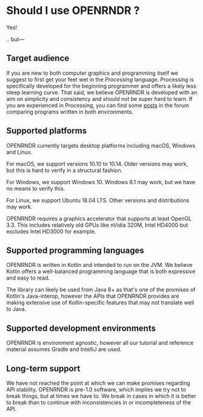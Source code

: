 # Should I use OPENRNDR ?

Yes!

.. but—

## Target audience
If you are new to both computer graphics and programming itself we suggest to first get your feet wet in the
_Processing_ language. Processing is specifically developed for the beginning programmer and offers a likely less steep
learning curve. That said, we believe OPENRNDR is developed with an aim on simplicity and consistency and should not be
super hard to learn. If you are experienced in Processing, you can find some
[posts](https://openrndr.discourse.group/search?q=%22Processing%22%20%23openrndr%3Atutorials)
in the forum comparing programs written in both environments.  

## Supported platforms
OPENRNDR currently targets desktop platforms including macOS, Windows and Linux.

For macOS, we support versions 10.10 to 10.14. Older versions may work, but this is hard to verify in a structural 
fashion.

For Windows, we support Windows 10. Windows 8.1 may work, but we have no means to verify this.

For Linux, we support Ubuntu 18.04 LTS. Other versions and distributions may work.

OPENRNDR requires a graphics accelerator that supports at least OpenGL 3.3. This includes relatively old GPUs like
nVidia 320M, Intel HD4000 but excludes Intel HD3000 for example.

## Supported programming languages
OPENRNDR is written in Kotlin and intended to run on the JVM. We believe Kotlin offers a well-balanced programming 
language that is both expressive and easy to read.

The library can likely be used from Java 8+ as that's one of the promises of Kotlin's Java-interop, however the APIs
that OPENRNDR provides are making extensive use of Kotlin-specific features that may not translate well to Java.

## Supported development environments

OPENRNDR is environment agnostic, however all our tutorial and reference material assumes Gradle and IntelliJ are used.

## Long-term support
We have not reached the point at which we can make promises regarding API stability. OPENRNDR is pre-1.0 software, which
implies we try not to break things, but at times we have to. We break in cases in which it is better to break than to continue
with inconsistencies in or incompleteness of the API.

